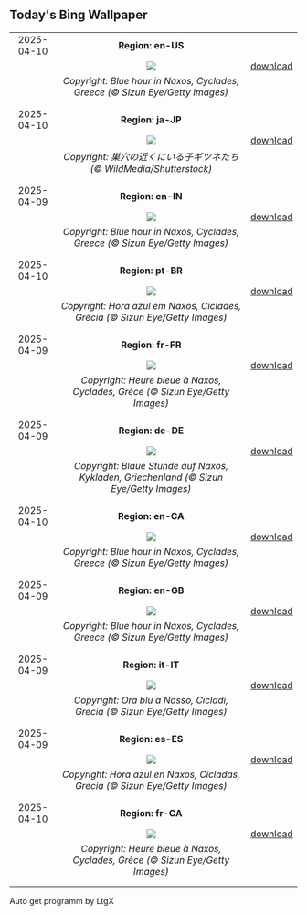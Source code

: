 ## Today's Bing Wallpaper
|      |      |      |
| :----: | :----: | :----: |
|2025-04-10|**Region: en-US**||
||![](https://www.bing.com/th?id=OHR.BlueNaxos_EN-US8006377229_UHD.jpg&pid=hp&w=1152&h=648&rs=1&c=4)| [download](https://www.bing.com/th?id=OHR.BlueNaxos_EN-US8006377229_UHD.jpg)|
||*Copyright: Blue hour in Naxos, Cyclades, Greece (© Sizun Eye/Getty Images)*
||
|||
|2025-04-10|**Region: ja-JP**||
||![](https://www.bing.com/th?id=OHR.LittleFoxes_JA-JP4068111842_UHD.jpg&pid=hp&w=1152&h=648&rs=1&c=4)| [download](https://www.bing.com/th?id=OHR.LittleFoxes_JA-JP4068111842_UHD.jpg)|
||*Copyright: 巣穴の近くにいる子ギツネたち (© WildMedia/Shutterstock)*
||
|||
|2025-04-09|**Region: en-IN**||
||![](https://www.bing.com/th?id=OHR.BlueNaxos_EN-IN8174628613_UHD.jpg&pid=hp&w=1152&h=648&rs=1&c=4)| [download](https://www.bing.com/th?id=OHR.BlueNaxos_EN-IN8174628613_UHD.jpg)|
||*Copyright: Blue hour in Naxos, Cyclades, Greece (© Sizun Eye/Getty Images)*
||
|||
|2025-04-10|**Region: pt-BR**||
||![](https://www.bing.com/th?id=OHR.BlueNaxos_PT-BR1208172497_UHD.jpg&pid=hp&w=1152&h=648&rs=1&c=4)| [download](https://www.bing.com/th?id=OHR.BlueNaxos_PT-BR1208172497_UHD.jpg)|
||*Copyright: Hora azul em Naxos, Cíclades, Grécia (© Sizun Eye/Getty Images)*
||
|||
|2025-04-09|**Region: fr-FR**||
||![](https://www.bing.com/th?id=OHR.BlueNaxos_FR-FR7466920458_UHD.jpg&pid=hp&w=1152&h=648&rs=1&c=4)| [download](https://www.bing.com/th?id=OHR.BlueNaxos_FR-FR7466920458_UHD.jpg)|
||*Copyright: Heure bleue à Naxos, Cyclades, Grèce (© Sizun Eye/Getty Images)*
||
|||
|2025-04-09|**Region: de-DE**||
||![](https://www.bing.com/th?id=OHR.BlueNaxos_DE-DE2161075771_UHD.jpg&pid=hp&w=1152&h=648&rs=1&c=4)| [download](https://www.bing.com/th?id=OHR.BlueNaxos_DE-DE2161075771_UHD.jpg)|
||*Copyright: Blaue Stunde auf Naxos, Kykladen, Griechenland (© Sizun Eye/Getty Images)*
||
|||
|2025-04-10|**Region: en-CA**||
||![](https://www.bing.com/th?id=OHR.BlueNaxos_EN-CA7494029338_UHD.jpg&pid=hp&w=1152&h=648&rs=1&c=4)| [download](https://www.bing.com/th?id=OHR.BlueNaxos_EN-CA7494029338_UHD.jpg)|
||*Copyright: Blue hour in Naxos, Cyclades, Greece (© Sizun Eye/Getty Images)*
||
|||
|2025-04-09|**Region: en-GB**||
||![](https://www.bing.com/th?id=OHR.BlueNaxos_EN-GB4555979110_UHD.jpg&pid=hp&w=1152&h=648&rs=1&c=4)| [download](https://www.bing.com/th?id=OHR.BlueNaxos_EN-GB4555979110_UHD.jpg)|
||*Copyright: Blue hour in Naxos, Cyclades, Greece (© Sizun Eye/Getty Images)*
||
|||
|2025-04-09|**Region: it-IT**||
||![](https://www.bing.com/th?id=OHR.BlueNaxos_IT-IT4796672311_UHD.jpg&pid=hp&w=1152&h=648&rs=1&c=4)| [download](https://www.bing.com/th?id=OHR.BlueNaxos_IT-IT4796672311_UHD.jpg)|
||*Copyright: Ora blu a Nasso, Cicladi, Grecia (© Sizun Eye/Getty Images)*
||
|||
|2025-04-09|**Region: es-ES**||
||![](https://www.bing.com/th?id=OHR.BlueNaxos_ES-ES9345555190_UHD.jpg&pid=hp&w=1152&h=648&rs=1&c=4)| [download](https://www.bing.com/th?id=OHR.BlueNaxos_ES-ES9345555190_UHD.jpg)|
||*Copyright: Hora azul en Naxos, Cícladas, Grecia (© Sizun Eye/Getty Images)*
||
|||
|2025-04-10|**Region: fr-CA**||
||![](https://www.bing.com/th?id=OHR.BlueNaxos_FR-CA7619118944_UHD.jpg&pid=hp&w=1152&h=648&rs=1&c=4)| [download](https://www.bing.com/th?id=OHR.BlueNaxos_FR-CA7619118944_UHD.jpg)|
||*Copyright: Heure bleue à Naxos, Cyclades, Grèce (© Sizun Eye/Getty Images)*
||
|||

Auto get programm by LtgX
